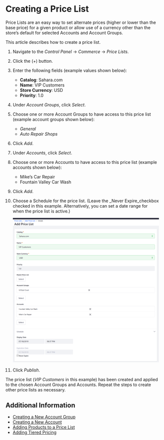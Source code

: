 # Creating a Price List

Price Lists are an easy way to set alternate prices (higher or lower than the base price) for a given product or allow use of a currency other than the store’s default for selected Accounts and Account Groups.

This article describes how to create a price list.

1. Navigate to the _Control Panel_ → _Commerce_ → _Price Lists_.
1. Click the (+) button.
1. Enter the following fields (example values shown below):
    * **Catalog**: Sahara.com
    * **Name**: VIP Customers
    * **Store Currency**: USD
    * **Priority**: 1.0
1. Under _Account Groups_, click _Select_.
1. Choose one or more Account Groups to have access to this price list (example account groups shown below):
    * _General_
    * _Auto Repair Shops_
1. Click _Add_.
1. Under _Accounts_, click _Select_.
1. Choose one or more Accounts to have access to this price list (example accounts shown below):
    * Mike’s Car Repair
    * Fountain Valley Car Wash
1. Click _Add_.
1. Choose a Schedule for the price list. (Leave the _Never Expire_checkbox checked in this example. Alternatively, you can set a date range for when the price list is active.)

    ![Adding a price list](./creating-a-price-list/images/01.png)

1. Click _Publish_.

The price list (_VIP Customers_ in this example) has been created and applied to the chosen Account Groups and Accounts. Repeat the steps to create other price lists as necessary.

## Additional Information

* [Creating a New Account Group](../customers/creating-a-new-account-group.md)
* [Creating a New Account](../customers/creating-a-new-account.md)
* [Adding Products to a Price List](./adding-products-to-a-price-list.md)
* [Adding Tiered Pricing](../catalog/adding-products-to-a-price-list.md)
